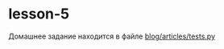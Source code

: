 lesson-5
========

Домашнее задание находится в файле [blog/articles/tests.py](blob/master/blog/articles/tests.py)
